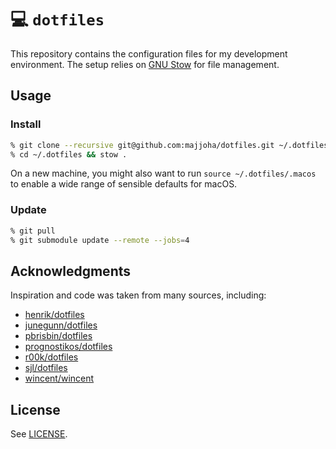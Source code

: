 # 💻 `dotfiles`
This repository contains the configuration files for my development environment.
The setup relies on [GNU Stow](https://www.gnu.org/software/stow/) for file
management.

## Usage
### Install
```bash
% git clone --recursive git@github.com:majjoha/dotfiles.git ~/.dotfiles
% cd ~/.dotfiles && stow .
```

On a new machine, you might also want to run `source ~/.dotfiles/.macos` to
enable a wide range of sensible defaults for macOS.

### Update
```bash
% git pull
% git submodule update --remote --jobs=4
```

## Acknowledgments
Inspiration and code was taken from many sources, including:

* [henrik/dotfiles](https://github.com/henrik/dotfiles)
* [junegunn/dotfiles](https://github.com/junegunn/dotfiles)
* [pbrisbin/dotfiles](https://github.com/pbrisbin/dotfiles)
* [prognostikos/dotfiles](https://github.com/prognostikos/dotfiles)
* [r00k/dotfiles](https://github.com/r00k/dotfiles)
* [sjl/dotfiles](https://hg.stevelosh.com/dotfiles/)
* [wincent/wincent](https://github.com/wincent/wincent)

## License
See [LICENSE](./LICENSE.md).

